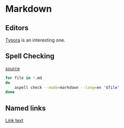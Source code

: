 # Markdown

## Editors

[Typora](https://typora.io) is an interesting one.

## Spell Checking

[source](https://manuel-strehl.de/check_markdown_spelling_with_aspell)

```sh
for file in *.md
do
    aspell check --mode=markdown --lang=en "$file"
done
```

## Named links

[Link text][Link id]

[Link id]: http://link.com "Optional"

